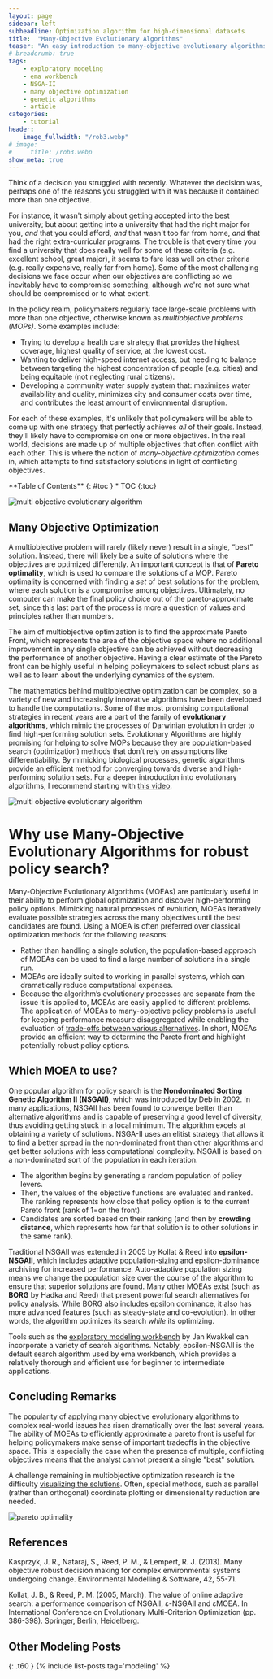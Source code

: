 ```yaml
---
layout: page
sidebar: left
subheadline: Optimization algorithm for high-dimensional datasets
title:  "Many-Objective Evolutionary Algorithms"
teaser: "An easy introduction to many-objective evolutionary algorithms and what they mean for policy analysis."
# breadcrumb: true
tags:
    - exploratory modeling
    - ema workbench
    - NSGA-II
    - many objective optimization
    - genetic algorithms
    - article
categories:
    - tutorial
header:
    image_fullwidth: "/rob3.webp"
# image:
#     title: /rob3.webp
show_meta: true
---
```


Think of a decision you struggled with recently. Whatever the decision was, perhaps one of the reasons you struggled with it was because it contained more than one objective.

For instance, it wasn't simply about getting accepted into the best university; but about getting into a university that had the right major for you, *and* that you could afford, *and* that wasn't too far from home, *and* that had the right extra-curricular programs. The trouble is that every time you find a university that does really well for some of these criteria (e.g. excellent school, great major), it seems to fare less well on other criteria (e.g. really expensive, really far from home). Some of the most challenging decisions we face occur when our objectives are conflicting so we inevitably have to compromise something, although we're not sure what should be compromised or to what extent.

In the policy realm, policymakers regularly face large-scale problems with more than one objective, otherwise known as *multiobjective problems (MOPs)*. Some examples include:

- Trying to develop a health care strategy that provides the highest coverage, highest quality of service, at the lowest cost.
- Wanting to deliver high-speed internet access, but needing to balance between targeting the highest concentration of people (e.g. cities) and being equitable (not neglecting rural citizens).
- Developing a community water supply system that: maximizes water availability and quality, minimizes city and consumer costs over time, and contributes the least amount of environmental disruption.

For each of these examples, it's unlikely that policymakers will be able to come up with one strategy that perfectly achieves *all* of their goals. Instead, they'll likely have to compromise on one or more objectives. In the real world, decisions are made up of multiple objectives that often conflict with each other. This is where the notion of *many-objective optimization* comes in, which attempts to find satisfactory solutions in light of conflicting objectives.

<div class="panel radius" markdown="1">
**Table of Contents**
{: #toc }
*  TOC
{:toc}
</div>

![multi objective evolutionary algorithm]({{site.baseurl}}/images/rob3.webp)

## Many Objective Optimization
A multiobjective problem will rarely (likely never) result in a single, “best” solution. Instead, there will likely be a suite of solutions where the objectives are optimized differently. An important concept is that of **Pareto optimality**, which is used to compare the solutions of a MOP. Pareto optimality is concerned with finding a *set* of best solutions for the problem, where each solution is a compromise among objectives. Ultimately, no computer can make the final policy choice out of the pareto-approximate set, since this last part of the process is more a question of values and principles rather than numbers.

The aim of multiobjective optimization is to find the approximate Pareto Front, which represents the area of the objective space where no additional improvement in any single objective can be achieved without decreasing the performance of another objective. Having a clear estimate of the Pareto front can be highly useful in helping policymakers to select robust plans as well as to learn about the underlying dynamics of the system.

The mathematics behind multiobjective optimization can be complex, so a variety of new and increasingly innovative algorithms have been developed to handle the computations. Some of the most promising computational strategies in recent years are a part of the family of **evolutionary algorithms**, which mimic the processes of Darwinian evolution in order to find high-performing solution sets. Evolutionary Algorithms are highly promising for helping to solve MOPs because they are population-based search (optimization) methods that don’t rely on assumptions like differentiability. By mimicking biological processes, genetic algorithms provide an efficient method for converging towards diverse and high-performing solution sets. For a deeper introduction into evolutionary algorithms, I recommend starting with [this video](https://youtu.be/1i8muvzZkPw).

![multi objective evolutionary algorithm]({{site.baseurl}}/images/rob2.jpg)

# Why use Many-Objective Evolutionary Algorithms for robust policy search?
Many-Objective Evolutionary Algorithms (MOEAs) are particularly useful in their ability to perform global optimization and discover high-performing policy options. Mimicking natural processes of evolution, MOEAs iteratively evaluate possible strategies across the many objectives until the best candidates are found. Using a MOEA is often preferred over classical optimization methods for the following reasons:
* Rather than handling a single solution, the population-based approach of MOEAs can be used to find a large number of solutions in a single run.
* MOEAs are ideally suited to working in parallel systems, which can dramatically reduce computational expenses.
* Because the algorithm’s evolutionary processes are separate from the issue it is applied to, MOEAs are easily applied to different problems.
The application of MOEAs to many-objective policy problems is useful for keeping performance measure disaggregated while enabling the evaluation of [trade-offs between various alternatives](https://www.sciencedirect.com/science/article/pii/S1364815212003131). In short, MOEAs provide an efficient way to determine the Pareto front and highlight potentially robust policy options.


## Which MOEA to use?
One popular algorithm for policy search is the **Nondominated Sorting Genetic Algorithm II (NSGAII)**, which was introduced by Deb in 2002. In many applications, NSGAII has been found to converge better than alternative algorithms and is capable of preserving a good level of diversity, thus avoiding getting stuck in a local minimum. The algorithm excels at obtaining a variety of solutions. NSGA-II uses an elitist strategy that allows it to find a better spread in the non-dominated front than other algorithms and get better solutions with less computational complexity. NSGAII is based on a non-dominated sort of the population in each iteration.

* The algorithm begins by generating a random population of policy levers.
* Then, the values of the objective functions are evaluated and ranked. The ranking represents how close that policy option is to the current Pareto front (rank of 1=on the front).
* Candidates are sorted based on their ranking (and then by **crowding distance**, which represents how far that solution is to other solutions in the same rank).

Traditional NSGAII was extended in 2005 by Kollat & Reed into **epsilon-NSGAII**, which includes adaptive population-sizing and epsilon-dominance archiving for increased performance. Auto-adaptive population sizing means we change the population size over the course of the algorithm to ensure that superior solutions are found. Many other MOEAs exist (such as **BORG** by Hadka and Reed) that present powerful search alternatives for policy analysis. While BORG also includes epsilon dominance, it also has more advanced features (such as steady-state and co-evolution). In other words, the algorithm optimizes its search *while* its optimizing.

Tools such as the [exploratory modeling workbench](https://github.com/quaquel/EMAworkbench) by Jan Kwakkel can incorporate a variety of search algorithms. Notably, epsilon-NSGAII is the default search algorithm used by ema workbench, which provides a relatively thorough and efficient use for beginner to intermediate applications.  

<!-- <br>
![multi objective optimization](../assets/img/optimiz.jpg){:.post-img-large}
<br> -->

<!-- ![Search](../assets/img/search.png) -->

## Concluding Remarks
The popularity of applying many objective evolutionary algorithms to complex real-world issues has risen dramatically over the last several years. The ability of MOEAs to efficiently approximate a pareto front is useful for helping policymakers make sense of important tradeoffs in the objective space. This is especially the case when the presence of multiple, conflicting objectives means that the analyst cannot present a single "best" solution.

A challenge remaining in multiobjective optimization research is the difficulty [visualizing the solutions](/ema-workbench-visual). Often, special methods, such as parallel (rather than orthogonal) coordinate plotting or dimensionality reduction are needed.

![pareto optimality]({{site.baseurl}}/images/pareto.webp)

## References
Kasprzyk, J. R., Nataraj, S., Reed, P. M., & Lempert, R. J. (2013). Many objective robust decision making for complex environmental systems undergoing change. Environmental Modelling & Software, 42, 55-71.

Kollat, J. B., & Reed, P. M. (2005, March). The value of online adaptive search: a performance comparison of NSGAII, ε-NSGAII and εMOEA. In International Conference on Evolutionary Multi-Criterion Optimization (pp. 386-398). Springer, Berlin, Heidelberg.


## Other Modeling Posts
{: .t60 }
{% include list-posts tag='modeling' %}
